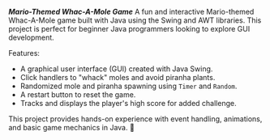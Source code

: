 **_Mario-Themed Whac-A-Mole Game_**
A fun and interactive Mario-themed Whac-A-Mole game built with Java using the Swing and AWT libraries. This project is perfect for beginner Java programmers looking to explore GUI development.  

Features:  
- A graphical user interface (GUI) created with Java Swing.  
- Click handlers to "whack" moles and avoid piranha plants.  
- Randomized mole and piranha spawning using `Timer` and `Random`.  
- A restart button to reset the game.  
- Tracks and displays the player's high score for added challenge.  

This project provides hands-on experience with event handling, animations, and basic game mechanics in Java. 🚀
